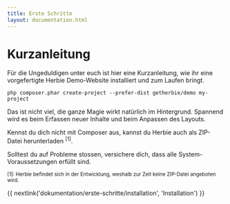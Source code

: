 ```yaml
---
title: Erste Schritte
layout: documentation.html
---
```


# Kurzanleitung

Für die Ungeduldigen unter euch ist hier eine Kurzanleitung, wie ihr eine
vorgefertigte Herbie Demo-Website installiert und zum Laufen bringt.

    php composer.phar create-project --prefer-dist getherbie/demo my-project

Das ist nicht viel, die ganze Magie wirkt natürlich im Hintergrund. Spannend
wird es beim Erfassen neuer Inhalte und beim Anpassen des Layouts.

Kennst du dich nicht mit Composer aus, kannst du Herbie auch als ZIP-Datei
herunterladen <sup>[1]</sup>.

Solltest du auf Probleme stossen, versichere dich, dass alle System-
Voraussetzungen erfüllt sind.

<small>[1]: Herbie befindet sich in der Entwicklung, weshalb zur Zeit keine
ZIP-Datei angeboten wird.</small>


{{ nextlink('dokumentation/erste-schritte/installation', 'Installation') }}
